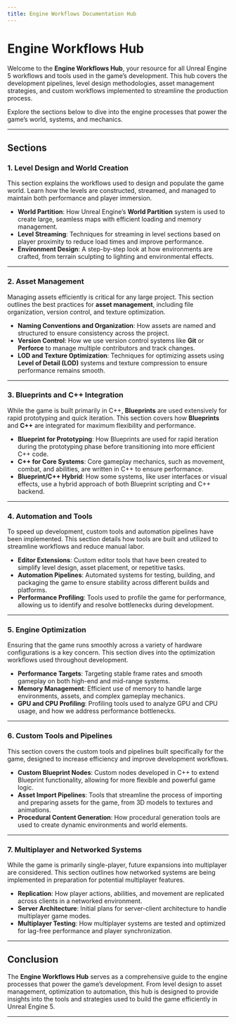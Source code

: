 ```yaml
---
title: Engine Workflows Documentation Hub
---
```

# Engine Workflows Hub

Welcome to the **Engine Workflows Hub**, your resource for all Unreal Engine 5 workflows and tools used in the game’s development. This hub covers the development pipelines, level design methodologies, asset management strategies, and custom workflows implemented to streamline the production process.

Explore the sections below to dive into the engine processes that power the game’s world, systems, and mechanics.

---

## Sections

### 1. Level Design and World Creation
This section explains the workflows used to design and populate the game world. Learn how the levels are constructed, streamed, and managed to maintain both performance and player immersion.

- **World Partition**: How Unreal Engine’s **World Partition** system is used to create large, seamless maps with efficient loading and memory management.
- **Level Streaming**: Techniques for streaming in level sections based on player proximity to reduce load times and improve performance.
- **Environment Design**: A step-by-step look at how environments are crafted, from terrain sculpting to lighting and environmental effects.

---

### 2. Asset Management
Managing assets efficiently is critical for any large project. This section outlines the best practices for **asset management**, including file organization, version control, and texture optimization.

- **Naming Conventions and Organization**: How assets are named and structured to ensure consistency across the project.
- **Version Control**: How we use version control systems like **Git** or **Perforce** to manage multiple contributors and track changes.
- **LOD and Texture Optimization**: Techniques for optimizing assets using **Level of Detail (LOD)** systems and texture compression to ensure performance remains smooth.

---

### 3. Blueprints and C++ Integration
While the game is built primarily in C++, **Blueprints** are used extensively for rapid prototyping and quick iteration. This section covers how **Blueprints** and **C++** are integrated for maximum flexibility and performance.

- **Blueprint for Prototyping**: How Blueprints are used for rapid iteration during the prototyping phase before transitioning into more efficient C++ code.
- **C++ for Core Systems**: Core gameplay mechanics, such as movement, combat, and abilities, are written in C++ to ensure performance.
- **Blueprint/C++ Hybrid**: How some systems, like user interfaces or visual effects, use a hybrid approach of both Blueprint scripting and C++ backend.

---

### 4. Automation and Tools
To speed up development, custom tools and automation pipelines have been implemented. This section details how tools are built and utilized to streamline workflows and reduce manual labor.

- **Editor Extensions**: Custom editor tools that have been created to simplify level design, asset placement, or repetitive tasks.
- **Automation Pipelines**: Automated systems for testing, building, and packaging the game to ensure stability across different builds and platforms.
- **Performance Profiling**: Tools used to profile the game for performance, allowing us to identify and resolve bottlenecks during development.

---

### 5. Engine Optimization
Ensuring that the game runs smoothly across a variety of hardware configurations is a key concern. This section dives into the optimization workflows used throughout development.

- **Performance Targets**: Targeting stable frame rates and smooth gameplay on both high-end and mid-range systems.
- **Memory Management**: Efficient use of memory to handle large environments, assets, and complex gameplay mechanics.
- **GPU and CPU Profiling**: Profiling tools used to analyze GPU and CPU usage, and how we address performance bottlenecks.

---

### 6. Custom Tools and Pipelines
This section covers the custom tools and pipelines built specifically for the game, designed to increase efficiency and improve development workflows.

- **Custom Blueprint Nodes**: Custom nodes developed in C++ to extend Blueprint functionality, allowing for more flexible and powerful game logic.
- **Asset Import Pipelines**: Tools that streamline the process of importing and preparing assets for the game, from 3D models to textures and animations.
- **Procedural Content Generation**: How procedural generation tools are used to create dynamic environments and world elements.

---

### 7. Multiplayer and Networked Systems
While the game is primarily single-player, future expansions into multiplayer are considered. This section outlines how networked systems are being implemented in preparation for potential multiplayer features.

- **Replication**: How player actions, abilities, and movement are replicated across clients in a networked environment.
- **Server Architecture**: Initial plans for server-client architecture to handle multiplayer game modes.
- **Multiplayer Testing**: How multiplayer systems are tested and optimized for lag-free performance and player synchronization.

---

## Conclusion
The **Engine Workflows Hub** serves as a comprehensive guide to the engine processes that power the game’s development. From level design to asset management, optimization to automation, this hub is designed to provide insights into the tools and strategies used to build the game efficiently in Unreal Engine 5.

---

